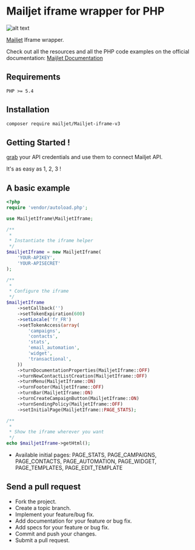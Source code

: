 # Mailjet iframe wrapper for PHP


[doc]: http://dev.mailjet.com/guides/?php#
[api_credential]: https://app.mailjet.com/account/api_keys
[mailjet]: http://www.mailjet.com

![alt text](https://www.mailjet.com/images/email/transac/logo_header.png "Mailjet")



[Mailjet][mailjet] Iframe wrapper.

Check out all the resources and all the PHP code examples on the official documentation: [Maijlet Documentation][doc]

## Requirements

`PHP >= 5.4`

## Installation

``` bash
composer require mailjet/Mailjet-iframe-v3
```

## Getting Started !

[grab][api_credential] your API credentials and use them to connect Mailjet API.

It's as easy as 1, 2, 3 !


## A basic example

``` php
<?php
require 'vendor/autoload.php';

use MailjetIframe\MailjetIframe;

/**
 *
 * Instantiate the iframe helper
 */
$mailjetIframe = new MailjetIframe(
    'YOUR-APIKEY',
    'YOUR-APISECRET'
);

/**
 *
 * Configure the iframe
 */
$mailjetIframe
    ->setCallback('')
    ->setTokenExpiration(600)
    ->setLocale('fr_FR')
    ->setTokenAccess(array(
        'campaigns',
        'contacts',
        'stats',
        'email_automation',
        'widget',
        'transactional',
    ))
    ->turnDocumentationProperties(MailjetIframe::OFF)
    ->turnNewContactListCreation(MailjetIframe::OFF)
    ->turnMenu(MailjetIframe::ON)
    ->turnFooter(MailjetIframe::OFF)
    ->turnBar(MailjetIframe::ON)
    ->turnCreateCampaignButton(MailjetIframe::ON)
    ->turnSendingPolicy(MailjetIframe::OFF)
    ->setInitialPage(MailjetIframe::PAGE_STATS);

/**
 *
 * Show the iframe wherever you want
 */
echo $mailjetIframe->getHtml();
```
* Available initial pages: PAGE_STATS, PAGE_CAMPAIGNS, PAGE_CONTACTS, PAGE_AUTOMATION, PAGE_WIDGET, PAGE_TEMPLATES, PAGE_EDIT_TEMPLATE

## Send a pull request

 - Fork the project.
 - Create a topic branch.
 - Implement your feature/bug fix.
 - Add documentation for your feature or bug fix.
 - Add specs for your feature or bug fix.
 - Commit and push your changes.
 - Submit a pull request.

